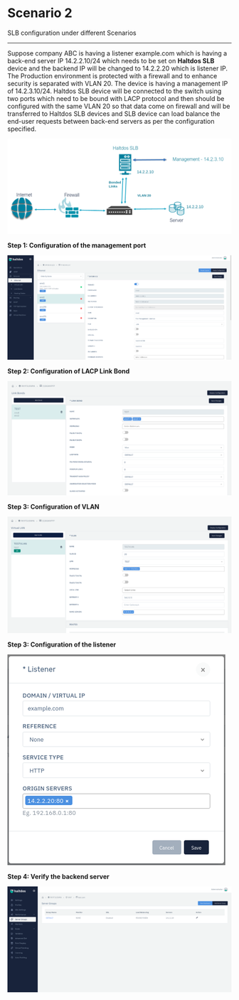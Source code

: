 # Scenario 2

SLB configuration under different Scenarios

---

Suppose company ABC is having a listener example.com which is having a back-end server IP 14.2.2.10/24 which needs to be set on **Haltdos SLB** device and the backend IP will be changed to 14.2.2.20 which is listener IP. The Production environment is protected with a firewall and to enhance security is separated with VLAN 20. The device is having a management IP of 14.2.3.10/24. Haltdos SLB device will be connected to the switch using two ports which need to be bound with LACP protocol and then should be configured with the same VLAN 20 so that data come on firewall and will be transferred to Haltdos SLB devices and SLB device can load balance the end-user requests between back-end servers as per the configuration specified.

![Diagram](/img/adc/v6/scenarios/scenario2-1.png)

**Step 1: Configuration of the management port**

![Diagram](/img/adc/v6/scenarios/scenario2-2.png)

**Step 2: Configuration of LACP Link Bond**

![Diagram](/img/adc/v6/scenarios/scenario2-3.png)

**Step 3: Configuration of VLAN**

![Diagram](/img/adc/v6/scenarios/scenario2-4.png)

**Step 3: Configuration of the listener**

![Diagram](/img/adc/v6/scenarios/scenario2-5.png)

**Step 4: Verify the backend server**

![Diagram](/img/adc/v6/scenarios/scenario2-6.png)








































